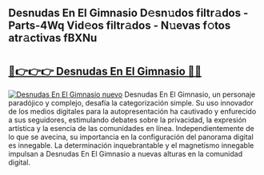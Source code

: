 ## Desnudas En El Gimnasio D𝚎sn𝚞dos filtr𝚊dos - Parts-4Wq Vid𝚎os filtr𝚊dos - N𝚞evas f𝚘tos atr𝚊ctivas fBXNu

# <h2><a href="http://mb8w71.tromn.icu/?c=Desnudas+En+El+Gimnasio">🔗👉👉👉 Desnudas En El Gimnasio 🔗🔗</a></h2>

[![Desnudas En El Gimnasio nuevo](https://i.imgur.com/pEAQMta.gif)](http://mb8w71.tromn.icu/?c=Desnudas+En+El+Gimnasio)
Desnudas En El Gimnasio, un personaje paradójico y complejo, desafía la categorización simple. Su uso innovador de los medios digitales para la autopresentación ha cautivado y enfurecido a sus seguidores, estimulando debates sobre la privacidad, la expresión artística y la esencia de las comunidades en línea. Independientemente de lo que se avecina, su importancia en la configuración del panorama digital es innegable. La determinación inquebrantable y el magnetismo innegable impulsan a Desnudas En El Gimnasio a nuevas alturas en la comunidad digital.
